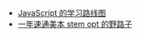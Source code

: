 - [JavaScript 的学习路线图](https://roadmap.sh/javascript)
- [一年速通美本 stem opt 的野路子](https://www.uscardforum.com/t/topic/225789)